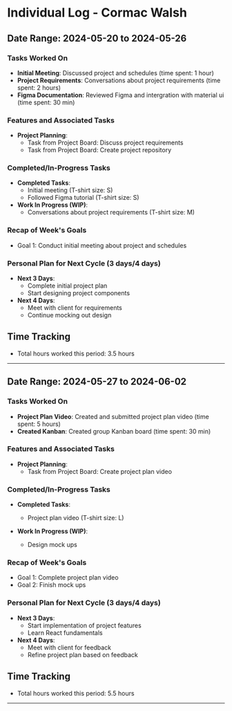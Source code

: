 # Individual Log - Cormac Walsh

## Date Range: 2024-05-20 to 2024-05-26

### Tasks Worked On
- **Initial Meeting**: Discussed project and schedules (time spent: 1 hour)
- **Project Requirements**: Conversations about project requirements (time spent: 2 hours)
- **Figma Documentation**: Reviewed Figma and intergration with material ui (time spent: 30 min)

### Features and Associated Tasks
- **Project Planning**:
  - Task from Project Board: Discuss project requirements
  - Task from Project Board: Create project repository

### Completed/In-Progress Tasks
- **Completed Tasks**: 
  - Initial meeting (T-shirt size: S)
  - Followed Figma tutorial (T-shirt size: S)
- **Work In Progress (WIP)**:
  - Conversations about project requirements (T-shirt size: M)

### Recap of Week's Goals
- Goal 1: Conduct initial meeting about project and schedules

### Personal Plan for Next Cycle (3 days/4 days)
- **Next 3 Days**:
  - Complete initial project plan
  - Start designing project components
- **Next 4 Days**:
  - Meet with client for requirements
  - Continue mocking out design

## Time Tracking
- Total hours worked this period: 3.5 hours

---

## Date Range: 2024-05-27 to 2024-06-02

### Tasks Worked On
- **Project Plan Video**: Created and submitted project plan video (time spent: 5 hours)
- **Created Kanban**: Created group Kanban board (time spent: 30 min)

### Features and Associated Tasks
- **Project Planning**:
  - Task from Project Board: Create project plan video

### Completed/In-Progress Tasks
- **Completed Tasks**: 
  - Project plan video (T-shirt size: L)

- **Work In Progress (WIP)**:
  - Design mock ups

### Recap of Week's Goals
- Goal 1: Complete project plan video
- Goal 2: Finish mock ups

### Personal Plan for Next Cycle (3 days/4 days)
- **Next 3 Days**:
  - Start implementation of project features
  - Learn React fundamentals
- **Next 4 Days**:
  - Meet with client for feedback
  - Refine project plan based on feedback

## Time Tracking
- Total hours worked this period: 5.5 hours

---
